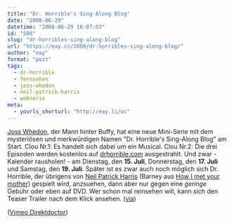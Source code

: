 ```yaml
---
title: "Dr. Horrible's Sing-Along Blog"
date: "2008-06-29"
datetime: "2008-06-29 16:07:03"
id: "586"
slug: "dr-horribles-sing-along-blog"
url: "https://eay.cc/2008/dr-horribles-sing-along-blog/"
author: "eay"
format: "post"
tags:
  - dr-horrible
  - fernsehen
  - joss-whedon
  - neil-patrick-harris
  - webserie
meta:
  - yourls_shorturl: "http://eay.li/oc"
---
```


[Joss Whedon](http://de.wikipedia.org/wiki/Joss_Whedon), der Mann hinter Buffy, hat eine neue Mini-Serie mit dem mysteriösen und merkwürdigen Namen "Dr. Horrible's Sing-Along Blog" am Start. Clou Nr.1: Es handelt sich dabei um ein Musical. Clou Nr.2: Die drei Episoden werden kostenlos auf [drhorrible.com](http://www.drhorrible.com/) ausgestrahlt. Und zwar - Kalender rausholen! - am Dienstag, den **15\. Juli**, Donnerstag, den **17\. Juli** und Samstag, den **19\. Juli**. Später ist es zwar auch noch möglich sich Dr. Horrible, der übrigens von [Neil Patrick Harris](http://www.imdb.com/name/nm0000439/) (Barney aus [How I met your mother](http://de.wikipedia.org/wiki/How_I_Met_Your_Mother)) gespielt wird, anzsuehen, dann aber nur gegen eine _geringe_ Gebühr oder eben auf DVD. Wer schon mal reinsehen will, kann sich den Teaser Trailer nach dem Klick ansehen. ([via](http://www.magerfettstufe.de/index.php/2008/06/29/joss-whedons-dr-horrible/))

  ([Vimeo Direktdoctor](http://www.vimeo.com/1227202))
